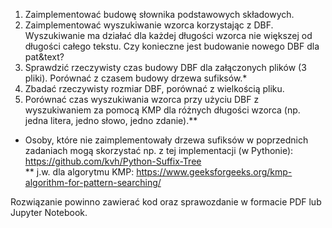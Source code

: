 1. Zaimplementować budowę słownika podstawowych składowych.  
2. Zaimplementować wyszukiwanie wzorca korzystając z DBF. Wyszukiwanie ma działać dla każdej długości wzorca nie większej od długości całego tekstu. Czy konieczne jest budowanie nowego DBF dla pat&text?  
3. Sprawdzić rzeczywisty czas budowy DBF dla załączonych plików (3 pliki). Porównać z czasem budowy drzewa sufiksów.*  
4. Zbadać rzeczywisty rozmiar DBF, porównać z wielkością pliku.  
5. Porównać czas wyszukiwania wzorca przy użyciu DBF z wyszukiwaniem za pomocą KMP dla różnych długości wzorca (np. jedna litera, jedno słowo, jedno zdanie).**  
  
* Osoby, które nie zaimplementowały drzewa sufiksów w poprzednich zadaniach mogą skorzystać np. z tej implementacji (w Pythonie):   https://github.com/kvh/Python-Suffix-Tree  
** j.w. dla algorytmu KMP: https://www.geeksforgeeks.org/kmp-algorithm-for-pattern-searching/  
  
Rozwiązanie powinno zawierać kod oraz sprawozdanie w formacie PDF lub Jupyter Notebook.
